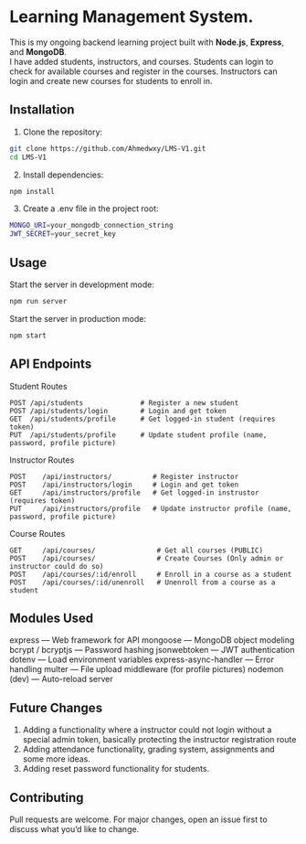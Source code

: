 # Learning Management System.

This is my ongoing backend learning project built with **Node.js**, **Express**, and **MongoDB**.  
I have added students, instructors, and courses. Students can login to check for available courses and register in the courses. Instructors can login and create new courses for students to enroll in.

## Installation

1. Clone the repository:
```bash
git clone https://github.com/Ahmedwxy/LMS-V1.git
cd LMS-V1
```
2. Install dependencies:
```bash
npm install
```

3. Create a .env file in the project root:
```bash
MONGO_URI=your_mongodb_connection_string
JWT_SECRET=your_secret_key
```

## Usage
Start the server in development mode:
```bash
npm run server
```
Start the server in production mode:
```bash
npm start
```

## API Endpoints
Student Routes
```http
POST /api/students              # Register a new student
POST /api/students/login        # Login and get token
GET  /api/students/profile      # Get logged-in student (requires token)
PUT  /api/students/profile      # Update student profile (name, password, profile picture)
```

Instructor Routes
```http
POST    /api/instructors/          # Register instructor
POST    /api/instructors/login     # Login and get token
GET     /api/instructors/profile   # Get logged-in instrustor (requires token)
PUT     /api/instructors/profile   # Update instructor profile (name, password, profile picture)
```

Course Routes
```http
GET     /api/courses/               # Get all courses (PUBLIC)
POST    /api/courses/               # Create Courses (Only admin or instructor could do so)
POST    /api/courses/:id/enroll     # Enroll in a course as a student
POST    /api/courses/:id/unenroll   # Unenroll from a course as a student
```

## Modules Used
express — Web framework for API
mongoose — MongoDB object modeling
bcrypt / bcryptjs — Password hashing
jsonwebtoken — JWT authentication
dotenv — Load environment variables
express-async-handler — Error handling
multer — File upload middleware (for profile pictures)
nodemon (dev) — Auto-reload server

## Future Changes
1. Adding a functionality where a instructor could not login without a special admin token, basically protecting the instructor registration route
2. Adding attendance functionality, grading system, assignments and some more ideas.
3. Adding reset password functionality for students.

## Contributing
Pull requests are welcome. For major changes, open an issue first to discuss what you’d like to change.
